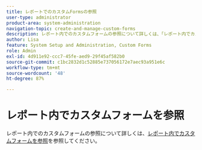 ```yaml
---
title: レポートでのカスタムFormsの参照
user-type: administrator
product-area: system-administration
navigation-topic: create-and-manage-custom-forms
description: レポート内でのカスタムフォームの参照について詳しくは、「レポート内でカスタムフォームを参照」の記事を参照してください。
author: Lisa
feature: System Setup and Administration, Custom Forms
role: Admin
exl-id: 4d911e92-ccc7-45fe-aed9-29f45af582b0
source-git-commit: c1bc2832d1c52885e737056172e7aec93a951e6c
workflow-type: tm+mt
source-wordcount: '48'
ht-degree: 87%

---
```


# レポート内でカスタムフォームを参照

レポート内でのカスタムフォームの参照について詳しくは、[レポート内でカスタムフォームを参照](../../../reports-and-dashboards/reports/creating-and-managing-reports/reference-custom-form-report.md)を参照してください。
